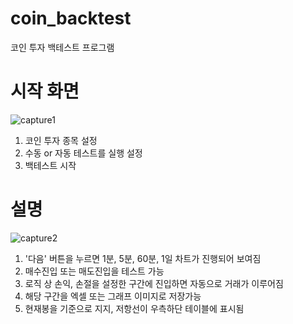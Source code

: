 # coin_backtest
코인 투자 백테스트 프로그램

# 시작 화면
![capture1](https://github.com/jiseok7620/coin_backtest/assets/58360998/6a5c3cdc-b74c-43e0-9f2f-a82d5161a7d4)
1. 코인 투자 종목 설정
2. 수동 or 자동 테스트를 실행 설정
3. 백테스트 시작

# 설명
![capture2](https://github.com/jiseok7620/coin_backtest/assets/58360998/a6271212-15a2-4342-a1d9-b0eaf70d4cd1)
1. '다음' 버튼을 누르면 1분, 5분, 60분, 1일 차트가 진행되어 보여짐
2. 매수진입 또는 매도진입을 테스트 가능
3. 로직 상 손익, 손절을 설정한 구간에 진입하면 자동으로 거래가 이루어짐
4. 해당 구간을 엑셀 또는 그래프 이미지로 저장가능
5. 현재봉을 기준으로 지지, 저항선이 우측하단 테이블에 표시됨 
